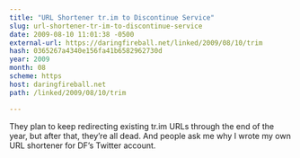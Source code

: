 ```yaml
---
title: "URL Shortener tr.im to Discontinue Service"
slug: url-shortener-tr-im-to-discontinue-service
date: 2009-08-10 11:01:38 -0500
external-url: https://daringfireball.net/linked/2009/08/10/trim
hash: 0365267a4340e156fa41b6582962730d
year: 2009
month: 08
scheme: https
host: daringfireball.net
path: /linked/2009/08/10/trim

---
```


They plan to keep redirecting existing tr.im URLs through the end of the year, but after that, they’re all dead. And people ask me why I wrote my own URL shortener for DF’s Twitter account.
